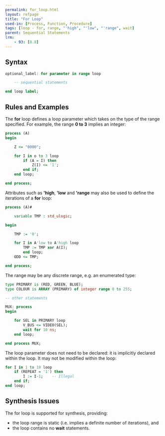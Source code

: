 ```yaml
---
permalink: for_loop.html
layout: refpage
title: "For Loop"
used-in: [Process, Function, Procedure]
tags: [loop - for, range, "'high", "'low", "'range", wait]
parent: Sequential Statements
lrm:
    - 93: [8.8]
---
```




## Syntax

<!-- include the vhdl tag to highlight as vhdl -->
```vhdl
optional_label: for parameter in range loop

    -- sequential statements

end loop label;
```

## Rules and Examples

The __for__ loop defines a loop parameter which takes on the type of the range specified. For example, the range __0 to 3__ implies an integer:
```vhdl
process (A)
begin

    Z <= "0000";

    for I in o to 3 loop
        if (A = I) then
            Z(I) <= '1';
        end if;
    end loop;

end process;
```

Attributes such as __'high__, __'low__ and __'range__ may also be used to define the iterations of a __for__ loop:
```vhdl
process (A)#

    variable TMP : std_ulogic;

begin

    TMP := '0';

    for I in A'low to A'high loop
        TMP := TMP xor A(I);
        end loop;
    ODD <= TMP;

end process;

```

The range may be any discrete range, e.g. an enumerated type:
```vhdl
type PRIMARY is (RED, GREEN, BLUE);
type COLOUR is ARRAY (PRIMARY) of integer range 0 to 255;

-- other statements

MUX: process
begin

    for SEL in PRIMARY loop
        V_BUS <= VIDEO(SEL);
        wait for 10 ns;
    end loop;

end process MUX;
```

The loop parameter does not need to be declared: it is implicitly declared within the loop. It may not be modified within the loop:
```vhdl
for I in 1 to 10 loop
    if (REPEAT = '1') then
        I := I-1;    -- Illegal
    end if;
end loop;
```

## Synthesis Issues

The for loop is supported for synthesis, providing:
* the loop range is static (i.e. implies a definite number of iterations), and
* the loop contains no __wait__ statements.
